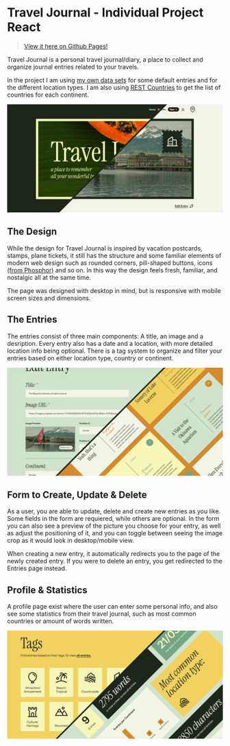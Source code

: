 # Travel Journal - Individual Project React

> [View it here on Github Pages!](https://mikaelalundstrom.github.io/project-react-individual/)

Travel Journal is a personal travel journal/diary, a place to collect and organize journal entries related to your travels.

In the project I am using [my own data sets](https://github.com/mikaelalundstrom/json-data/tree/main/travel-journal) for some default entries and for the different location types. I am also using [REST Countries](https://restcountries.com/#endpoints-region) to get the list of countries for each continent.

![Travel Journal](./public/readme1.png)

## The Design

While the design for Travel Journal is inspired by vacation postcards, stamps, plane tickets, it still has the structure and some familiar elements of modern web design such as rounded corners, pill-shaped buttons, icons [(from Phosphor)](https://phosphoricons.com/) and so on. In this way the design feels fresh, familiar, and nostalgic all at the same time.

The page was designed with desktop in mind, but is responsive with mobile screen sizes and dimensions.

## The Entries

The entries consist of three main components: A title, an image and a desription. Every entry also has a date and a location, with more detailed location info being optional. There is a tag system to organize and filter your entries based on either location type, country or continent.

![Travel Journal](./public/readme2.png)

## Form to Create, Update & Delete

As a user, you are able to update, delete and create new entries as you like. Some fields in the form are requiered, while others are optional. In the form you can also see a preview of the picture you choose for your entry, as well as adjust the positioning of it, and you can toggle between seeing the image crop as it would look in desktop/mobile view.

When creating a new entry, it automatically redirects you to the page of the newly created entry. If you were to delete an entry, you get redirected to the Entries page instead.

## Profile & Statistics

A profile page exist where the user can enter some personal info, and also see some statistics from their travel journal, such as most common countries or amount of words written.

![Travel Journal](./public/readme3.png)
